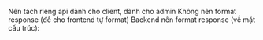 Nên tách riêng api dành cho client, dành cho admin
Không nên format response (để cho frontend tự format)
 Backend nên format response (về mặt cấu trúc):
